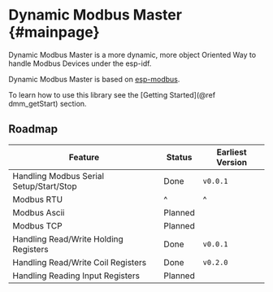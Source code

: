 # Dynamic Modbus Master {#mainpage}

Dynamic Modbus Master is a more dynamic, more object Oriented Way to handle Modbus Devices under the
esp-idf. 

Dynamic Modbus Master is based on [esp-modbus](https://github.com/espressif/esp-modbus).

To learn how to use this library see the [Getting Started](@ref dmm_getStart) section.

## Roadmap

| Feature                                 | Status  | Earliest Version |
|-----------------------------------------|---------|------------------|
| Handling Modbus Serial Setup/Start/Stop | Done    | `v0.0.1`         |
| Modbus RTU                              | ^       | ^                |
| Modbus Ascii                            | Planned |                  |
| Modbus TCP                              | Planned |                  |
| Handling Read/Write Holding Registers   | Done    | `v0.0.1`         |
| Handling Read/Write Coil Registers      | Done    | `v0.2.0`         |
| Handling Reading Input Registers        | Planned |                  |